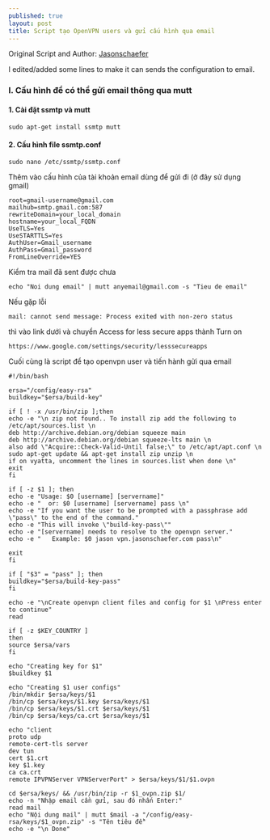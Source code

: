 ```yaml
---
published: true
layout: post
title: Script tạo OpenVPN users và gửi cấu hình qua email
---
```

Original Script and Author: [Jasonschaefer](http://jasonschaefer.com/stuff/easyrsa-user-setup-vyos.sh.txt)

I edited/added some lines to make it can sends the configuration to email.
### I. Cấu hình để có thể gửi email thông qua mutt
#### 1. Cài đặt ssmtp và mutt
```
sudo apt-get install ssmtp mutt
```

#### 2. Cấu hình file ssmtp.conf
```
sudo nano /etc/ssmtp/ssmtp.conf
```

Thêm vào cấu hình của tài khoản email dùng để gửi đi (ở đây sử dụng gmail)
```
root=gmail-username@gmail.com
mailhub=smtp.gmail.com:587
rewriteDomain=your_local_domain
hostname=your_local_FQDN
UseTLS=Yes
UseSTARTTLS=Yes
AuthUser=Gmail_username
AuthPass=Gmail_password
FromLineOverride=YES
```

Kiểm tra mail đã sent được chưa
```
echo "Noi dung email" | mutt anyemail@gmail.com -s "Tieu de email"
```

Nếu gặp lỗi
```
mail: cannot send message: Process exited with non-zero status
```
thì vào link dưới và chuyển Access for less secure apps thành Turn on
```
https://www.google.com/settings/security/lesssecureapps
```
Cuối cùng là script để tạo openvpn user và tiến hành gửi qua email
```
#!/bin/bash

ersa="/config/easy-rsa"
buildkey="$ersa/build-key"

if [ ! -x /usr/bin/zip ];then
echo -e "\n zip not found.. To install zip add the following to /etc/apt/sources.list \n
deb http://archive.debian.org/debian squeeze main
deb http://archive.debian.org/debian squeeze-lts main \n
also add \"Acquire::Check-Valid-Until false;\" to /etc/apt/apt.conf \n
sudo apt-get update && apt-get install zip unzip \n
if on vyatta, uncomment the lines in sources.list when done \n"
exit
fi

if [ -z $1 ]; then
echo -e "Usage: $0 [username] [servername]"
echo -e "  or: $0 [username] [servername] pass \n"
echo -e "If you want the user to be prompted with a passphrase add \"pass\" to the end of the command."
echo -e "This will invoke \"build-key-pass\""
echo -e "[servername] needs to resolve to the openvpn server."
echo -e "   Example: $0 jason vpn.jasonschaefer.com pass\n"

exit
fi

if [ "$3" = "pass" ]; then
buildkey="$ersa/build-key-pass"
fi

echo -e "\nCreate openvpn client files and config for $1 \nPress enter to continue"
read

if [ -z $KEY_COUNTRY ]
then
source $ersa/vars
fi

echo "Creating key for $1"
$buildkey $1

echo "Creating $1 user configs"
/bin/mkdir $ersa/keys/$1
/bin/cp $ersa/keys/$1.key $ersa/keys/$1
/bin/cp $ersa/keys/$1.crt $ersa/keys/$1
/bin/cp $ersa/keys/ca.crt $ersa/keys/$1

echo "client
proto udp
remote-cert-tls server
dev tun
cert $1.crt
key $1.key
ca ca.crt
remote IPVPNServer VPNServerPort" > $ersa/keys/$1/$1.ovpn

cd $ersa/keys/ && /usr/bin/zip -r $1_ovpn.zip $1/
echo -n "Nhập email cần gửi, sau đó nhấn Enter:"
read mail
echo "Nội dung mail" | mutt $mail -a "/config/easy-rsa/keys/$1_ovpn.zip" -s "Tên tiêu đề"
echo -e "\n Done"
```